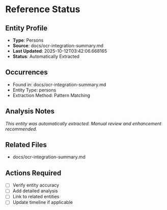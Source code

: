# Reference Status

## Entity Profile
- **Type**: Persons
- **Source**: docs/ocr-integration-summary.md
- **Last Updated**: 2025-10-12T03:42:06.668165
- **Status**: Automatically Extracted

## Occurrences
- Found in: docs/ocr-integration-summary.md
- Entity Type: persons
- Extraction Method: Pattern Matching

## Analysis Notes
*This entity was automatically extracted. Manual review and enhancement recommended.*

## Related Files
- docs/ocr-integration-summary.md

## Actions Required
- [ ] Verify entity accuracy
- [ ] Add detailed analysis
- [ ] Link to related entities
- [ ] Update timeline if applicable
